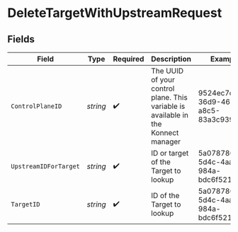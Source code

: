 # DeleteTargetWithUpstreamRequest


## Fields

| Field                                                                             | Type                                                                              | Required                                                                          | Description                                                                       | Example                                                                           |
| --------------------------------------------------------------------------------- | --------------------------------------------------------------------------------- | --------------------------------------------------------------------------------- | --------------------------------------------------------------------------------- | --------------------------------------------------------------------------------- |
| `ControlPlaneID`                                                                  | *string*                                                                          | :heavy_check_mark:                                                                | The UUID of your control plane. This variable is available in the Konnect manager | 9524ec7d-36d9-465d-a8c5-83a3c9390458                                              |
| `UpstreamIDForTarget`                                                             | *string*                                                                          | :heavy_check_mark:                                                                | ID or target of the Target to lookup                                              | 5a078780-5d4c-4aae-984a-bdc6f52113d8                                              |
| `TargetID`                                                                        | *string*                                                                          | :heavy_check_mark:                                                                | ID of the Target to lookup                                                        | 5a078780-5d4c-4aae-984a-bdc6f52113d8                                              |